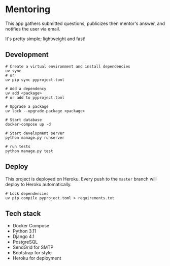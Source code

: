 # Mentoring

This app gathers submitted questions, publicizes then mentor's answer, and notifies the user via email.

It's pretty simple; lightweight and fast!

## Development

```shell
# Create a virtual environment and install dependencies
uv sync
# or
uv pip sync pyproject.toml

# Add a dependency
uv add <package>
# or add to pyproject.toml

# Upgrade a package
uv lock --upgrade-package <package>

# Start database
docker-compose up -d

# Start development server
python manage.py runserver

# run tests
python manage.py test
```

## Deploy

This project is deployed on Heroku. Every push to the `master` branch will deploy to Heroku automatically.

```shell
# Lock dependencies
uv pip compile pyproject.toml > requirements.txt
```

## Tech stack

- Docker Compose
- Python 3.11
- Django 4.1
- PostgreSQL
- SendGrid for SMTP
- Bootstrap for style
- Heroku for deployment
